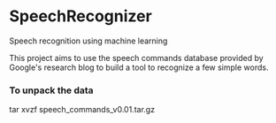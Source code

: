 # SpeechRecognizer
Speech recognition using machine learning

This project aims to use the speech commands database provided by Google's research blog to build a tool to recognize a few simple words.

### To unpack the data
  tar xvzf speech_commands_v0.01.tar.gz
  
